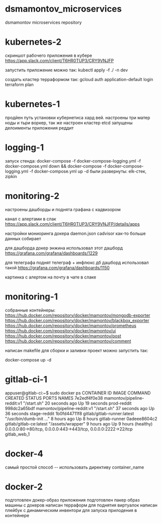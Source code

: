 # dsmamontov_microservices
dsmamontov microservices repository

# kubernetes-2
скриншот рабочего приложения в кубере
https://app.slack.com/client/T6HR0TUP3/CRY9VNJFP

запустить приложение можно так:
kubectl apply -f ./ -n dev

создать кластер терраформом так:
 gcloud auth application-default login
 terraform plan

# kubernetes-1

продйен путь установки кубернетиса хард вей.
настроены три матер ноды и тьри воркер, так же настроен кластер etcd
запущены делоименты приложения реддит

# logging-1

запуск стенда: docker-compose -f docker-compose-logging.yml -f docker-compose.yml down && docker-compose -f docker-compose-logging.yml -f docker-compose.yml up -d
были развернуты: elk-стек, zipkin

# monitoring-2

настроены дашборды и поднята графана с кадвизором

канал с алертами в слак
https://app.slack.com/client/T6HR0TUP3/CRY9VNJFP/details/apps

настройки мониоринга докера daemon.json
cadvisor как-то больше данных собирает

для дашборда докер энжина использовал этот дашборд https://grafana.com/grafana/dashboards/1229

для телеграфа поднят телеграф + инфлюкс дб
дашборд использовал такой https://grafana.com/grafana/dashboards/1150

картинка с алертом на почту в чате в слаке

# monitoring-1

собранные контейнеры:
https://hub.docker.com/repository/docker/mamontov/mongodb-exporter
https://hub.docker.com/repository/docker/mamontov/blackbox_exporter
https://hub.docker.com/repository/docker/mamontov/prometheus
https://hub.docker.com/repository/docker/mamontov/ui
https://hub.docker.com/repository/docker/mamontov/post
https://hub.docker.com/repository/docker/mamontov/comment

написан makefile для сборки и заливки
проект можно запустить так:

docker-compose up -d

# gitlab-ci-1

appuser@gitlab-ci:~$ sudo docker ps
CONTAINER ID        IMAGE                         COMMAND                  CREATED             STATUS                 PORTS                                                            NAMES
7e2edf4f0e38        mamontov/pipeline-reddit:v1   "/start.sh"              20 seconds ago      Up 19 seconds                                                                           prod-reddit
998dc2a65bdf        mamontov/pipeline-reddit:v1   "/start.sh"              37 seconds ago      Up 36 seconds                                                                           stage-reddit
1b0fd44711f8        gitlab/gitlab-runner:latest   "/usr/bin/dumb-init …"   8 hours ago         Up 8 hours                                                                              gitlab-runner
0adeee8604c2        gitlab/gitlab-ce:latest       "/assets/wrapper"        9 hours ago         Up 9 hours (healthy)   0.0.0.0:80->80/tcp, 0.0.0.0:443->443/tcp, 0.0.0.0:2222->22/tcp   gitlab_web_1


# docker-4

самый простой способ -- использовать директиву container_name


# docker-2

подготовлен докер-образ приложения
подготовлен пакер образ машины с докеров
написан терраформ для поднятия виртуалок
написан плейбук с динамическим инвентори для запуска прилодения в контейнере
